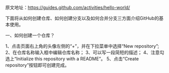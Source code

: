 原文地址：https://guides.github.com/activities/hello-world/


下面将从如何创建仓库、如何创建分支以及如何合并分支三方面介绍GitHub的基本使用。

一、如何创建一个仓库？

  1、点击页面右上角的头像左侧的“+”，并在下拉菜单中选择“New repository”;
  2、在仓库名称输入框中编辑仓库名称；
  3、可以写一段简短的描述；
  4、注意勾选上“Initialize this repository with a README”。
  5、点击“Create repository”按钮即可创建完成。
